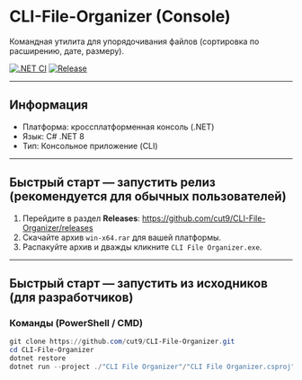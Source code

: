 # CLI-File-Organizer (Console)

Командная утилита для упорядочивания файлов (сортировка по расширению, дате, размеру).

[![.NET CI](https://github.com/cut9/CLI-File-Organizer/actions/workflows/dotnet-ci-windows.yml/badge.svg)](https://github.com/cut9/CLI-File-Organizer/actions)
[![Release](https://img.shields.io/github/v/release/cut9/CLI-File-Organizer)](https://github.com/cut9/CLI-File-Organizer/releases)

---

## Информация
- Платформа: кроссплатформенная консоль (.NET)
- Язык: C# .NET 8
- Тип: Консольное приложение (CLI)

---

## Быстрый старт — запустить релиз (рекомендуется для обычных пользователей)

1. Перейдите в раздел **Releases**: https://github.com/cut9/CLI-File-Organizer/releases  
2. Скачайте архив `win-x64.rar` для вашей платформы.  
3. Распакуйте архив и дважды кликните `CLI File Organizer.exe`.

---

## Быстрый старт — запустить из исходников (для разработчиков)

### Команды (PowerShell / CMD)
```powershell
git clone https://github.com/cut9/CLI-File-Organizer.git
cd CLI-File-Organizer
dotnet restore
dotnet run --project ./"CLI File Organizer"/"CLI File Organizer.csproj"
```

